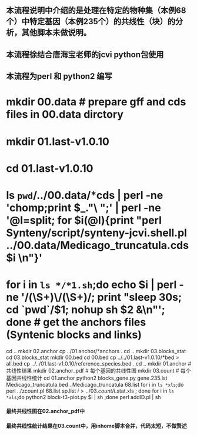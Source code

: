 ## 本流程说明中介绍的是处理在特定的物种集（本例68个）中特定基因（本例235个）的共线性（块）的分析，其他脚本未做说明。
## 本流程徐结合唐海宝老师的jcvi python包使用
## 本流程为perl 和 python2 编写

# mkdir 00.data # prepare gff and cds files in 00.data dirctory
# mkdir 01.last-v1.0.10
# cd 01.last-v1.0.10
# ls `pwd`/../00.data/*cds | perl -ne 'chomp;print $_."\ ";' | perl -ne '@l=split; for $i(@l){print "perl Synteny/script/synteny-jcvi.shell.pl ../00.data/Medicago_truncatula.cds $i \n"}'
# for i in `ls */*1.sh`;do echo $i | perl -ne '/(\S+)\/(\S+)/; print "sleep 30s; cd `pwd`/$1; nohup  sh $2 &\n"'; done    # get the anchors files (Syntenic blocks and links)
cd ..
mkdir 02.anchor
cp ../01.anchor/*anchors .
cd ..
mkdir 03.blocks_stat
cd 03.blocks_stat
mkdir 00.bed
cd 00.bed
cp ../../01.last-v1.0.10/*bed > all.bed
cp ../../01.last-v1.0.10/reference_species.bed .
cd ..
mkdir 01.anchor        # 共线性结果
mkdir 02.anchor_pdf    # 每个基因的共线性图
mkdir 03.count         # 每个基因共线性统计
cd 01.anchor
python2 blocks_gene.py gene.235.lst Medicago_truncatula.bed . Medicago_truncatula 68.list
for i in `ls *xls`;do perl ../zcount.pl 68.list sp.list $i > ../03.count/$i.stat.xls ; done
for i in `ls *xls`;do python2 block-t3-plot.py $i | sh ;done 
perl addID.pl | sh 
#### 最终共线性图在02.anchor_pdf中
#### 最终共线性统计结果在03.count中，用inhome脚本合并，代码太短，不做赘述
